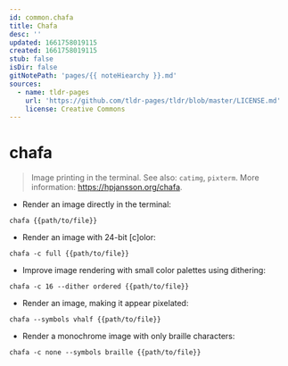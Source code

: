 ```yaml
---
id: common.chafa
title: Chafa
desc: ''
updated: 1661758019115
created: 1661758019115
stub: false
isDir: false
gitNotePath: 'pages/{{ noteHiearchy }}.md'
sources:
  - name: tldr-pages
    url: 'https://github.com/tldr-pages/tldr/blob/master/LICENSE.md'
    license: Creative Commons
---
```

# chafa

> Image printing in the terminal.
> See also: `catimg`, `pixterm`.
> More information: <https://hpjansson.org/chafa>.

- Render an image directly in the terminal:

`chafa {{path/to/file}}`

- Render an image with 24-bit [c]olor:

`chafa -c full {{path/to/file}}`

- Improve image rendering with small color palettes using dithering:

`chafa -c 16 --dither ordered {{path/to/file}}`

- Render an image, making it appear pixelated:

`chafa --symbols vhalf {{path/to/file}}`

- Render a monochrome image with only braille characters:

`chafa -c none --symbols braille {{path/to/file}}`


